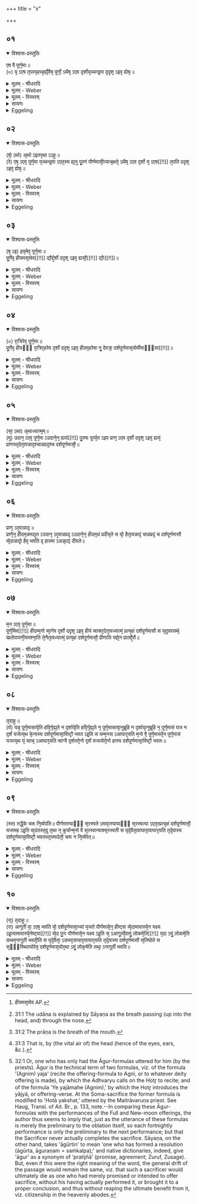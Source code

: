 +++
title = "४"

+++


## ०१


<details open><summary>विश्वास-प्रस्तुतिः</summary>

एष वै पूर्ण᳘माः॥  
(०) य᳘ ऽएष त᳘पत्य᳘हरह᳘र्ह्ये᳘वैष᳘ पूर्णो᳘ ऽथैष᳘ ऽएव द᳘र्शोय᳘च्चन्द्र᳘मा दृदृश᳘ ऽइव᳘ ह्येषः᳘॥
</details>

<details><summary>मूलम् - श्रीधरादि</summary>

एष वै पूर्ण᳘माः॥  
(०) य᳘ ऽएष त᳘पत्य᳘हरह᳘र्ह्ये᳘वैष᳘ पूर्णो᳘ ऽथैष᳘ ऽएव द᳘र्शोय᳘च्चन्द्र᳘मा दृदृश᳘ ऽइव᳘ ह्येषः᳘॥
</details>

<details><summary>मूलम् - Weber</summary>

एष वै पूर्ण᳘माः॥  
य᳘ एष त᳘पत्य᳘हरहॗर्ह्येॗवैष᳘ पूर्णो᳘ऽथैष᳘ एव द᳘र्शो य᳘च्चन्द्र᳘मा दृदृश᳘ इवॗ ह्येषः᳟॥
</details>

<details><summary>मूलम् - विस्वरम्</summary>


</details>

<details><summary>सायणः</summary>

…
</details>

<details><summary>Eggeling</summary>

1. The full moon, doubtless, is the same as that burning (sun), for he, indeed, is full day by day; and the new moon (darśa) is the same as the moon, for he appears (darś), as it were.
</details>


## ०२


<details open><summary>विश्वास-प्रस्तुतिः</summary>

(षो᳘ ऽथो) अ᳘थो ऽइतर᳘था ऽऽहुः॥  
(रे) एष᳘ ऽएव᳘ पूर्ण᳘मा य᳘च्चन्द्र᳘मा ऽएत᳘स्य ह्य᳘नु पू᳘रणं पौर्णमासी᳘त्याच᳘क्षते᳘ ऽथैष᳘ ऽएव द᳘र्शो य᳘ ऽएष[[!!]] त᳘पति ददृश᳘ ऽइव᳘ ह्येषः᳘॥
</details>

<details><summary>मूलम् - श्रीधरादि</summary>

(षो᳘ ऽथो) अ᳘थो ऽइतर᳘था ऽऽहुः॥  
(रे) एष᳘ ऽएव᳘ पूर्ण᳘मा य᳘च्चन्द्र᳘मा ऽएत᳘स्य ह्य᳘नु पू᳘रणं पौर्णमासी᳘त्याच᳘क्षते᳘ ऽथैष᳘ ऽएव द᳘र्शो य᳘ ऽएष[[!!]] त᳘पति ददृश᳘ ऽइव᳘ ह्येषः᳘॥
</details>

<details><summary>मूलम् - Weber</summary>

अ᳘थो इतर᳘थाहुः॥  
एष᳘ एव᳘ पूर्ण᳘मा य᳘च्चन्द्र᳘मा एत᳘स्य ह्य᳘नु पू᳘रणम् पौर्णमासी᳘त्याच᳘क्षते᳘ऽथैष᳘ एव द᳘र्शो य᳘ ए᳘ष त᳘पति ददृश᳘ इवॗ ह्येषः᳟॥
</details>

<details><summary>मूलम् - विस्वरम्</summary>


</details>

<details><summary>सायणः</summary>

…
</details>

<details><summary>Eggeling</summary>

2. But they also say inversely, 'The full moon is the same as the moon, for after the filling up of the latter there is the night of full moon;' and the new moon (darśa) is the same as that burning (sun), for the latter appears, as it were.
</details>


## ०३


<details open><summary>विश्वास-प्रस्तुतिः</summary>

(ष᳘ ऽइ) इय᳘मेव᳘ पूर्ण᳘माः॥  
पू᳘र्णेव᳘ हीयमसा᳘वेव[[!!]] द्यौर्द्द᳘र्शो ददृश᳘ ऽइव᳘ ह्यसौ᳘[[!!]] द्यौः[[!!]]॥
</details>

<details><summary>मूलम् - श्रीधरादि</summary>

(ष᳘ ऽइ) इय᳘मेव᳘ पूर्ण᳘माः॥  
पू᳘र्णेव᳘ हीयमसा᳘वेव[[!!]] द्यौर्द्द᳘र्शो ददृश᳘ ऽइव᳘ ह्यसौ᳘[[!!]] द्यौः[[!!]]॥
</details>

<details><summary>मूलम् - Weber</summary>

इय᳘मेव᳘ पूर्ण᳘माः॥  
पूॗर्णेवॗ हीय᳘मसा᳘वेव [^wbr_1] द्यौर्द᳘र्शो ददृश᳘ इव ह्य᳘सौ द्यौः᳟॥  

[^wbr_1]: हीयमसा᳘वेव AP.
</details>

<details><summary>मूलम् - विस्वरम्</summary>


</details>

<details><summary>सायणः</summary>

…
</details>

<details><summary>Eggeling</summary>

3. The full moon, indeed, is this (earth), for she is, as it were, full; and the new moon is yonder sky, for yonder sky appears (or, is seen), as it were.
</details>


## ०४


<details open><summary>विश्वास-प्रस्तुतिः</summary>

(०) रा᳘त्रिरेव᳘ पूर्ण᳘माः॥  
पू᳘र्णेव᳘ हीयᳫँ᳭ रा᳘त्रिर᳘हरेव द᳘र्शो ददृश᳘ ऽइव᳘ हीदम᳘हरेषा नु᳘ देवत्रा᳘ दर्शपूर्णमास᳘योर्मीमाᳫँ᳭सा[[!!]]॥
</details>

<details><summary>मूलम् - श्रीधरादि</summary>

(०) रा᳘त्रिरेव᳘ पूर्ण᳘माः॥  
पू᳘र्णेव᳘ हीयᳫँ᳭ रा᳘त्रिर᳘हरेव द᳘र्शो ददृश᳘ ऽइव᳘ हीदम᳘हरेषा नु᳘ देवत्रा᳘ दर्शपूर्णमास᳘योर्मीमाᳫँ᳭सा[[!!]]॥
</details>

<details><summary>मूलम् - Weber</summary>

रा᳘त्रिरेव᳘ पूर्ण᳘माः॥  
पूॗर्णेवॗ हीयं रा᳘त्रिर᳘हरेव द᳘र्शो ददृश᳘ इवॗ हीदम᳘हरेषा नु᳘ देवत्रा᳘ दर्शपूर्णमास᳘योर्मीमांसा᳟॥
</details>

<details><summary>मूलम् - विस्वरम्</summary>


</details>

<details><summary>सायणः</summary>

…
</details>

<details><summary>Eggeling</summary>

4. The full moon, indeed, is the night, for this

night is, as it were, full; and the new moon is the day, for this day appears, as it were. This, then, is the theory regarding the full and new moon in respect of the gods.
</details>


## ०५


<details open><summary>विश्वास-प्रस्तुतिः</summary>

(सा᳘ ऽथा) अ᳘थाध्यात्म᳘म्॥  
(मु) उदान᳘ ऽएव᳘ पूर्ण᳘मा ऽउदाने᳘न᳘ ह्ययं[[!!]] पु᳘रुषः पूर्य्य᳘त ऽइव प्राण᳘ ऽएव द᳘र्शो ददृश᳘ ऽइव᳘ ह्ययं᳘ प्राणस्त᳘देता᳘वन्नाद᳘श्चान्नप्रद᳘श्च दर्शपूर्णमासौ᳘॥
</details>

<details><summary>मूलम् - श्रीधरादि</summary>

(सा᳘ ऽथा) अ᳘थाध्यात्म᳘म्॥  
(मु) उदान᳘ ऽएव᳘ पूर्ण᳘मा ऽउदाने᳘न᳘ ह्ययं[[!!]] पु᳘रुषः पूर्य्य᳘त ऽइव प्राण᳘ ऽएव द᳘र्शो ददृश᳘ ऽइव᳘ ह्ययं᳘ प्राणस्त᳘देता᳘वन्नाद᳘श्चान्नप्रद᳘श्च दर्शपूर्णमासौ᳘॥
</details>

<details><summary>मूलम् - Weber</summary>

अ᳘थाध्यात्म᳘म्॥  
उदान᳘ एव᳘ पूर्ण᳘मा उदाने᳘न ह्य᳘यम् पु᳘रुषः पूर्य᳘त इव प्राण᳘ एव द᳘र्शो ददृश᳘ इव ह्य᳘य᳘म् प्राणस्त᳘देता᳘वन्नाद᳘श्चान्नप्रद᳘श्च दर्शपूर्णमासौ᳟॥
</details>

<details><summary>मूलम् - विस्वरम्</summary>


</details>

<details><summary>सायणः</summary>

…
</details>

<details><summary>Eggeling</summary>

5. Then as to the body. The full moon is the up-breathing, for it is by the up-breathing [^egg_143] that this man is, as it were, filled; and the new moon is the out (and in)-breathing [^egg_144], for this out-breathing appears, as it were: thus, the full and new moon are these two, the eater and the giver of food.

[^egg_143]: 31:1 The udāna is explained by Sāyaṇa as the breath passing (up into the head, and) through the nose.

[^egg_144]: 31:2 The prāṇa is the breath of the mouth.
</details>


## ०६


<details open><summary>विश्वास-प्रस्तुतिः</summary>

प्राण᳘ ऽए᳘वान्नादः᳘॥  
प्राणे᳘न᳘ हीदम᳘न्नमद्य᳘त ऽउदान᳘ ऽए᳘वान्नप्रद᳘ ऽउदाने᳘न᳘ हीदम᳘न्नं प्रदीय᳘ते स यो᳘ हैता᳘वन्नादं᳘ चान्नप्रदं᳘ च दर्शपूर्णमासौ व्वे᳘दान्नादो᳘ हैव᳘ भवति प्र᳘ हास्मा ऽअन्ना᳘द्यं दीयते॥
</details>

<details><summary>मूलम् - श्रीधरादि</summary>

प्राण᳘ ऽए᳘वान्नादः᳘॥  
प्राणे᳘न᳘ हीदम᳘न्नमद्य᳘त ऽउदान᳘ ऽए᳘वान्नप्रद᳘ ऽउदाने᳘न᳘ हीदम᳘न्नं प्रदीय᳘ते स यो᳘ हैता᳘वन्नादं᳘ चान्नप्रदं᳘ च दर्शपूर्णमासौ व्वे᳘दान्नादो᳘ हैव᳘ भवति प्र᳘ हास्मा ऽअन्ना᳘द्यं दीयते॥
</details>

<details><summary>मूलम् - Weber</summary>

प्राण᳘ एॗवान्नादः᳟॥  
प्राणे᳘नॗ हीदम᳘न्नमद्य᳘त उदान᳘ एॗवान्नप्रद᳘ उदाने᳘नॗ हीदम᳘न्नम् प्रदीय᳘ते स यो᳘ हैता᳘वन्नादं᳘ चान्नप्रदं᳘ च दर्शपूर्णमासौ वे᳘दान्नादो᳘ हैव᳘ भवति प्र᳘ हास्मा अन्ना᳘द्यं दीयते॥
</details>

<details><summary>मूलम् - विस्वरम्</summary>


</details>

<details><summary>सायणः</summary>

…
</details>

<details><summary>Eggeling</summary>

6. The out (and in)-breathing (the mouth) is the eater of food, for by means of the out (and in)-breathing this food is eaten; and the up-breathing is the giver of food, for by the up-breathing [^egg_145] this food is given to him.

[^egg_145]: 31:3 That is, by (the vital air of) the head (hence of the eyes, ears, &c.).
</details>


## ०७


<details open><summary>विश्वास-प्रस्तुतिः</summary>

म᳘न ऽएव᳘ पूर्ण᳘माः॥  
पूर्ण᳘मिव[[!!]] हीदम्म᳘नो व्वा᳘गेव द᳘र्शो ददृश᳘ ऽइव᳘ हीयं व्वाक्त᳘देता᳘वध्यात्मं᳘ प्रत्य᳘क्षं दर्शपूर्णमासौ स य᳘दुपवसथे᳘ व्व्रतोपायनी᳘यमश्ना᳘ति ते᳘नैता᳘वध्यात्मं᳘ प्रत्य᳘क्षं दर्शपूर्णमासौ᳘ प्रीणाति यज्ञे᳘न प्रातर्द्दे᳘वौ॥
</details>

<details><summary>मूलम् - श्रीधरादि</summary>

म᳘न ऽएव᳘ पूर्ण᳘माः॥  
पूर्ण᳘मिव[[!!]] हीदम्म᳘नो व्वा᳘गेव द᳘र्शो ददृश᳘ ऽइव᳘ हीयं व्वाक्त᳘देता᳘वध्यात्मं᳘ प्रत्य᳘क्षं दर्शपूर्णमासौ स य᳘दुपवसथे᳘ व्व्रतोपायनी᳘यमश्ना᳘ति ते᳘नैता᳘वध्यात्मं᳘ प्रत्य᳘क्षं दर्शपूर्णमासौ᳘ प्रीणाति यज्ञे᳘न प्रातर्द्दे᳘वौ॥
</details>

<details><summary>मूलम् - Weber</summary>

म᳘न एव᳘ पूर्ण᳘माः॥  
पूर्ण᳘मिवॗ हीदम् म᳘नो वा᳘गेव द᳘र्शो ददृश᳘ इवॗ हीयं वाक्त᳘देता᳘वध्यात्म᳘म् प्रत्य᳘क्षं दर्शपूर्णमासौ स य᳘दुपवसथे᳘ व्रतोपायनी᳘यमश्ना᳘ति ते᳘नैता᳘वध्यात्म᳘म् प्रत्य᳘क्षं दर्शपूर्णमासौ᳘ प्रीणाति यज्ञे᳘न प्रातर्दै᳘वौ॥
</details>

<details><summary>मूलम् - विस्वरम्</summary>


</details>

<details><summary>सायणः</summary>

…
</details>

<details><summary>Eggeling</summary>

7. The full moon is the mind, for full, as it were, is this mind; and the new moon is speech, for this speech appears, as it were. Thus these two are clearly the full and new moon, as regards the body; and inasmuch as on the day of fasting he eats the (food) suitable for eating on the vow, he thereby clearly gratifies these two in regard to the body; and on the morrow (he gratifies them) as gods by sacrifice.
</details>


## ०८


<details open><summary>विश्वास-प्रस्तुतिः</summary>

त᳘दाहुः॥  
(र्य) यन्न᳘ पूर्ण᳘मासाये᳘ति हवि᳘र्गृह्य᳘ते न द᳘र्शाये᳘ति हवि᳘र्गृह्य᳘ते न᳘ पूर्ण᳘मासाया᳘नुब्रूहि न द᳘र्शाया᳘नुब्रूहि न᳘ पूर्ण᳘मासं यज न द᳘र्शं यजेत्य᳘थ के᳘नास्य दर्शपूर्णमासा᳘विष्टौ᳘ भवत ऽइ᳘ति स यम्म᳘नस ऽआघार᳘यति म᳘नो वै᳘ पूर्ण᳘मास्ते᳘न पूर्ण᳘मासं यजत्य᳘थ यं᳘ व्वाच᳘ ऽआघार᳘यति व्वाग्वै द᳘र्शस्ते᳘नो द᳘र्शं यजत्येते᳘नो हास्य दर्शपूर्णमासा᳘विष्टौ᳘ भवतः॥
</details>

<details><summary>मूलम् - श्रीधरादि</summary>

त᳘दाहुः॥  
(र्य) यन्न᳘ पूर्ण᳘मासाये᳘ति हवि᳘र्गृह्य᳘ते न द᳘र्शाये᳘ति हवि᳘र्गृह्य᳘ते न᳘ पूर्ण᳘मासाया᳘नुब्रूहि न द᳘र्शाया᳘नुब्रूहि न᳘ पूर्ण᳘मासं यज न द᳘र्शं यजेत्य᳘थ के᳘नास्य दर्शपूर्णमासा᳘विष्टौ᳘ भवत ऽइ᳘ति स यम्म᳘नस ऽआघार᳘यति म᳘नो वै᳘ पूर्ण᳘मास्ते᳘न पूर्ण᳘मासं यजत्य᳘थ यं᳘ व्वाच᳘ ऽआघार᳘यति व्वाग्वै द᳘र्शस्ते᳘नो द᳘र्शं यजत्येते᳘नो हास्य दर्शपूर्णमासा᳘विष्टौ᳘ भवतः॥
</details>

<details><summary>मूलम् - Weber</summary>

त᳘दाहुः॥  
यन्न᳘ पूर्ण᳘मासाये᳘ति हवि᳘र्गृह्य᳘ते न द᳘र्शाये᳘ति हवि᳘र्गृह्य᳘ते न᳘ पूर्ण᳘मासाया᳘नुब्रूहि न द᳘र्शाया᳘नुब्रूहि न᳘ पूर्ण᳘मासं यज न द᳘र्शं यजेत्य᳘थ के᳘नास्य दर्शपूर्णमासा᳘विष्टौ᳘ भवत इ᳘ति स यम् म᳘नस आघार᳘यति म᳘नो वै᳘ पूर्ण᳘मास्ते᳘न पूर्ण᳘मासं यजत्य᳘थ यं᳘ वाच᳘ आघार᳘यति वाग्वै द᳘र्शस्ते᳘नो द᳘र्शं यजत्येते᳘नो हास्य दर्शपूर्न्\अमासा᳘विष्टौ᳘ भवतः॥
</details>

<details><summary>मूलम् - विस्वरम्</summary>


</details>

<details><summary>सायणः</summary>

…
</details>

<details><summary>Eggeling</summary>

8. As to this they say,--'Seeing that no offering-material is taken out "for the full moon," nor any offering-material "for the new moon," and seeing that he does not say, "Recite the invitatory formula for the full moon," nor "Recite the invitatory formula

for the new moon;" nor "Recite the offering-formula for the full moon," nor "Recite the offering-formula for the new moon," how, then, is offering made to this full and new moon?' Well, when he makes a libation of ghee to the Mind--the full moon being the Mind--he thereby makes offering to the full moon; and when he makes a libation of ghee to Speech--the new moon being Speech--he thereby makes offering to the new moon: and thus offering is made by him to the full and new moon.
</details>


## ०९


<details open><summary>विश्वास-प्रस्तुतिः</summary>

(स्त) तद्धै᳘के चरू नि᳘र्व्वपंति॥ 
पौर्णमास्याᳫँ᳭ स᳘रस्वते ऽमावा᳘स्यायाᳫँ᳭ स᳘रस्वत्या ऽएत᳘त्प्रत्य᳘क्षं दर्शपूर्णमासौ᳘ यजामह ऽइ᳘ति व्व᳘दंतस्त᳘दु त᳘था न᳘ कुर्यान्म᳘नो वै स᳘रस्वान्वाक्स᳘रस्वती स य᳘दे᳘वैता᳘वाघारा᳘वाघार᳘यति त᳘दे᳘वास्य दर्शपूर्णमासा᳘विष्टौ᳘ भवतस्त᳘स्मादेतौ᳘ चरू न नि᳘र्व्वपेत्॥
</details>

<details><summary>मूलम् - श्रीधरादि</summary>

(स्त) तद्धै᳘के चरू नि᳘र्व्वपंति॥ 
पौर्णमास्याᳫँ᳭ स᳘रस्वते ऽमावा᳘स्यायाᳫँ᳭ स᳘रस्वत्या ऽएत᳘त्प्रत्य᳘क्षं दर्शपूर्णमासौ᳘ यजामह ऽइ᳘ति व्व᳘दंतस्त᳘दु त᳘था न᳘ कुर्यान्म᳘नो वै स᳘रस्वान्वाक्स᳘रस्वती स य᳘दे᳘वैता᳘वाघारा᳘वाघार᳘यति त᳘दे᳘वास्य दर्शपूर्णमासा᳘विष्टौ᳘ भवतस्त᳘स्मादेतौ᳘ चरू न नि᳘र्व्वपेत्॥
</details>

<details><summary>मूलम् - Weber</summary>

तद्धै᳘के॥  
चरू नि᳘र्वपन्ति पौर्णमास्याᳫं स᳘रस्वतेऽमावाॗस्यायाᳫं स᳘रस्वत्या एत᳘त्प्रत्य᳘क्षं दर्शपूर्णमासौ᳘ यजामह इ᳘ति व᳘दन्तस्त᳘दु त᳘था न᳘ कुर्यान्म᳘नो वै स᳘रस्वान्वाक्स᳘रस्वती स य᳘देॗवैता᳘वाघारा᳘वाघार᳘यति त᳘देॗवास्य दर्शपूर्णमासा᳘विष्टौ᳘ भवतस्त᳘स्मादेतौ᳘ चरू न नि᳘र्वपेत्॥
</details>

<details><summary>मूलम् - विस्वरम्</summary>


</details>

<details><summary>सायणः</summary>

…
</details>

<details><summary>Eggeling</summary>

9. Now, some prepare two messes of rice, one for Sarasvat on the full moon, and one for Sarasvatī on the new moon, saying, 'We thus clearly make offering to the full and new moon.' But let him not do this; for Sarasvat is the Mind, and Sarasvatī is Speech; and thus, in making libations of ghee to these two, offering is made by him to the full and new moon: let him therefore not prepare these two messes of rice.
</details>


## १०


<details open><summary>विश्वास-प्रस्तुतिः</summary>

(त्त᳘) त᳘दाहुः॥  
(रा) आगूर्ती वा᳘ ऽएष᳘ भवति यो᳘ दर्शपूर्णमासा᳘भ्यां य᳘जते पौर्णमासे᳘न᳘ हीष्ट्वा व्वे᳘दामावास्ये᳘न यक्ष्य ऽइ᳘त्यामावास्ये᳘नेष्ट्वा[[!!]] व्वे᳘द पु᳘नः पौर्णमासे᳘न यक्ष्य ऽइ᳘ति स᳘ ऽआगू᳘र्त्ये᳘वामुं᳘ लोकमे᳘ति[[!!]] य᳘दा ऽमुं᳘ लोकमे᳘ति कथम᳘नागूर्ती भवती᳘ति स य᳘दे᳘वैता᳘ ऽउभय᳘त्राघारा᳘वाघार᳘यति त᳘दे᳘वास्य दर्शपूर्णमासौ सं᳘तिष्ठेते स स᳘ᳫँ᳘स्थितयोरेव᳘ दर्शपूर्णमास᳘योर᳘था ऽमुं᳘ लोक᳘मेति तथा᳘ ऽनागूर्ती भवति॥
</details>

<details><summary>मूलम् - श्रीधरादि</summary>

(त्त᳘) त᳘दाहुः॥  
(रा) आगूर्ती वा᳘ ऽएष᳘ भवति यो᳘ दर्शपूर्णमासा᳘भ्यां य᳘जते पौर्णमासे᳘न᳘ हीष्ट्वा व्वे᳘दामावास्ये᳘न यक्ष्य ऽइ᳘त्यामावास्ये᳘नेष्ट्वा[[!!]] व्वे᳘द पु᳘नः पौर्णमासे᳘न यक्ष्य ऽइ᳘ति स᳘ ऽआगू᳘र्त्ये᳘वामुं᳘ लोकमे᳘ति[[!!]] य᳘दा ऽमुं᳘ लोकमे᳘ति कथम᳘नागूर्ती भवती᳘ति स य᳘दे᳘वैता᳘ ऽउभय᳘त्राघारा᳘वाघार᳘यति त᳘दे᳘वास्य दर्शपूर्णमासौ सं᳘तिष्ठेते स स᳘ᳫँ᳘स्थितयोरेव᳘ दर्शपूर्णमास᳘योर᳘था ऽमुं᳘ लोक᳘मेति तथा᳘ ऽनागूर्ती भवति॥
</details>

<details><summary>मूलम् - Weber</summary>

त᳘दाहुः॥  
आगूर्ती वा᳘ एष᳘ भवति यो᳘ दर्शपूर्णमासा᳘भ्यां य᳘जते पौर्णमेसे᳘नॗ हीष्ट्वा वे᳘दामावास्ये᳘न यक्ष्य इ᳘त्यामावास्ये᳘नेष्ट्वा᳘ वेद पु᳘नः पौर्णमासे᳘न यक्ष्य इ᳘ति स᳘ आगूॗर्त्येॗवामुं᳘ लोक᳘मेति यॗदामुं᳘ लोकमे᳘ति कथम᳘नागूर्ती भवती᳘ति स य᳘देॗवैता᳘ उभय᳘त्राघारा᳘वाघार᳘यति त᳘देॗवास्य दर्शपूर्णमासौ सं᳘तिष्ठेते स स᳘ᳫं᳘स्थितयोरेव᳘ दर्शपूर्णमास᳘योर᳘थामुं᳘ लोक᳘मेति तथा᳘नागूर्ती भवति॥
</details>

<details><summary>मूलम् - विस्वरम्</summary>


</details>

<details><summary>सायणः</summary>

…
</details>

<details><summary>Eggeling</summary>

10. As to this they say, 'Surely, he who performs the Full and New-moon offerings becomes a (mere) utterer of the Āgur [^egg_146]; for, when he has performed

[^egg_146]: 32:1 Or, one who has only had the Āgur-formulas uttered for him (by the priests). Āgur is the technical term of two formulas, viz. of the formula '(Agnim) yaja' (recite the offering-formula to Agni, or to whatever deity offering is made), by which the Adhvaryu calls on the Hotr̥ to recite; and of the formula 'Ye yajāmahe (Agnim),' by which the Hotr̥ introduces the yājyā, or offering-verse. At the Soma-sacrifice the former formula is modified to 'Hotā yakshat,' uttered by the Maitrāvaruṇa priest. See Haug, Transl. of Ait. Br., p. 133, note.--In comparing these Āgur-formulas with the performances of the Full and New-moon offerings, the author thus seems to imply that, just as the utterance of these formulas is merely the preliminary to the oblation itself, so each fortnightly  performance is only the preliminary to the next performance; but that the Sacrificer never actually completes the sacrifice. Sāyaṇa, on the other hand, takes 'āgūrtin' to mean 'one who has formed a resolution (āgūrta, āguraṇam = saṁkalpa);' and native dictionaries, indeed, give 'āgur' as a synonym of 'pratijñā' (promise, agreement; Zuruf, Zusage). But, even if this were the right meaning of the word, the general drift of the passage would remain the same, viz. that such a sacrificer would ultimately die as one who had merely promised or intended to offer sacrifice, without his having actually performed it, or brought it to a proper conclusion, and thus without reaping the ultimate benefit from it, viz. citizenship in the heavenly abodes.

the Full-moon offering, he knows that he will perform the New-moon offering; and when he has performed the New-moon offering, he knows that he will again perform the Full-moon offering; thus when he goes to the other world he goes thither as an utterer of the Āgur: how, then, does he become one who has not (merely) uttered the Āgur?' Well, when, on both occasions, he makes those two libations of ghee (to Mind and Speech), then his Full and New-moon offerings become complete; and he goes to the other world after his Full and New-moon offerings are completed, and thus becomes one who has not (merely) uttered the Āgur.
</details>

